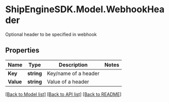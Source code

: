 # ShipEngineSDK.Model.WebhookHeader
Optional header to be specified in webhook

## Properties

Name | Type | Description | Notes
------------ | ------------- | ------------- | -------------
**Key** | **string** | Key/name of a header | 
**Value** | **string** | Value of a header | 

[[Back to Model list]](../README.md#documentation-for-models) [[Back to API list]](../README.md#documentation-for-api-endpoints) [[Back to README]](../README.md)

